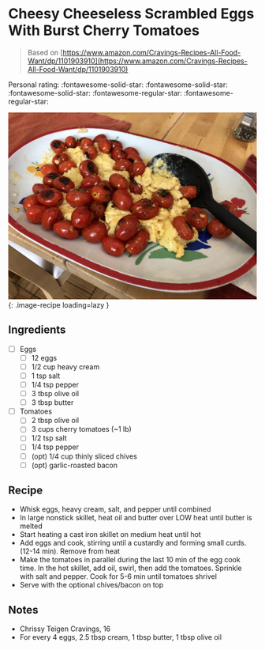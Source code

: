 <!-- Do not modify sections with "AUTO-*". They are updated by make.py -->

# Cheesy Cheeseless Scrambled Eggs With Burst Cherry Tomatoes

> Based on [https://www.amazon.com/Cravings-Recipes-All-Food-Want/dp/1101903910](https://www.amazon.com/Cravings-Recipes-All-Food-Want/dp/1101903910)

<!-- rating=3; (User can specify rating on scale of 1-5) -->
<!-- AUTO-UserRating -->
Personal rating: :fontawesome-solid-star: :fontawesome-solid-star: :fontawesome-solid-star: :fontawesome-regular-star: :fontawesome-regular-star:
<!-- /AUTO-UserRating -->

<!-- AUTO-Image -->
![cheesy_cheeseless_scrambled_eggs_with_burst_cherry_tomatoes.jpeg](./cheesy_cheeseless_scrambled_eggs_with_burst_cherry_tomatoes.jpeg){: .image-recipe loading=lazy }
<!-- /AUTO-Image -->

## Ingredients

* [ ] Eggs
    * [ ] 12 eggs
    * [ ] 1/2 cup heavy cream
    * [ ] 1 tsp salt
    * [ ] 1/4 tsp pepper
    * [ ] 3 tbsp olive oil
    * [ ] 3 tbsp butter
* [ ] Tomatoes
    * [ ] 2 tbsp olive oil
    * [ ] 3 cups cherry tomatoes (~1 lb)
    * [ ] 1/2 tsp salt
    * [ ] 1/4 tsp pepper
    * [ ] (opt) 1/4 cup thinly sliced chives
    * [ ] (opt) garlic-roasted bacon

## Recipe

* Whisk eggs, heavy cream, salt, and pepper until combined
* In large nonstick skillet, heat oil and butter over LOW heat until butter is melted
* Start heating a cast iron skillet on medium heat until hot
* Add eggs and cook, stirring until a custardly and forming small curds. (12-14 min). Remove from heat
* Make the tomatoes in parallel during the last 10 min of the egg cook time. In the hot skillet, add oil, swirl, then add the tomatoes. Sprinkle with salt and pepper. Cook for 5-6 min until tomatoes shrivel
* Serve with the optional chives/bacon on top

## Notes

* Chrissy Teigen Cravings, 16
* For every 4 eggs, 2.5 tbsp cream, 1 tbsp butter, 1 tbsp olive oil
